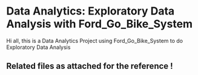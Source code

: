 # Data Analytics: Exploratory Data Analysis with Ford_Go_Bike_System

Hi all, this is a Data Analytics Project using Ford_Go_Bike_System to do Exploratory Data Analysis 

## Related files as attached for the reference !


